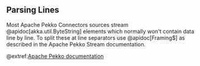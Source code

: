 ## Parsing Lines

Most Apache Pekko Connectors sources stream @apidoc[akka.util.ByteString] elements which normally won't contain data line by line. To 
split these at line separators use @apidoc[Framing$] as described in the Apache Pekko Stream documentation.

@extref:[Apache Pekko documentation](pekko:stream/stream-cookbook.html#parsing-lines-from-a-stream-of-bytestrings)
